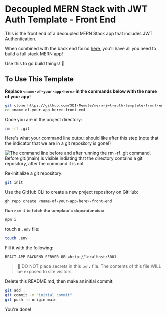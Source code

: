 # Decoupled MERN Stack with JWT Auth Template - Front End

This is the front end of a decoupled MERN Stack app that includes JWT Authentication.

When combined with the back end found [here](https://github.com/SEI-Remote/mern-jwt-auth-template-back-end), you'll have all you need to build a full stack MERN app!

Use this to go build things! 🚀

## To Use This Template

**Replace `<name-of-your-app-here>` in the commands below with the name of your app!**

```bash
git clone https://github.com/SEI-Remote/mern-jwt-auth-template-front-end <name-of-your-app-here>-front-end
cd <name-of-your-app-here>-front-end
```

Once you are in the project directory:

```bash
rm -rf .git
```

Here's what your command line output should like after this step (note that the indicator that we are in a git repository is gone!)

<img src="https://i.imgur.com/L47kNOZ.png" alt="The command line before and after running the rm -rf .git command. Before git:(main) is visible indiating that the directory contains a git repository, after the command it is not.">

Re-initialize a git repository:

```bash
git init
```

Use the GitHub CLI to create a new project repository on GitHub:

```bash
gh repo create <name-of-your-app-here>-front-end
```

Run `npm i` to fetch the template's dependencies:

```bash
npm i
```

touch a `.env` file:

```bash
touch .env
```

Fill it with the following:

```
REACT_APP_BACKEND_SERVER_URL=http://localhost:3001
```

> 🚨 DO NOT place secrets in this `.env` file. The contents of this file WILL be exposed to site visitors.

Delete this README.md, then make an initial commit:

```bash
git add .
git commit -m "initial commit"
git push -u origin main
```

You're done!